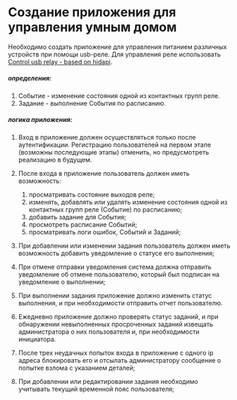 # Создание приложения для управления умным домом

Необходимо создать приложение для управления питанием различных устройств при помощи usb-реле.
Для управления реле использовать [Control usb relay - based on hidapi](https://github.com/darrylb123/usbrelay).

##### определения:
1. Событие - изменение состояния одной из контактных групп реле.
1. Задание - выполнение События по расписанию.

##### логика приложения:

1. Вход в приложение должен осуществляться только после аутентификации. Регистрацию пользователей на первом этапе (возможны
последующие этапы) отменить, но предусмотреть реализацию в будущем.

1. После входа в приложение пользователь должен иметь возможность:
    1. просматривать состояние выходов реле;
    1. изменять, добавлять или удалять изменение состояния одной из контактных групп реле (Событие) по расписанию;
    1. добавить задание для События;
    1. просмотреть расписание Событий;
    1. просматривать логи ошибок, Событий и Заданий;
    
1. При добавлении или изменении задания пользователь должен иметь возможность добавить уведомление о статусе его выполнения;

1. При отмене отправки уведомления система должна отправить уведомление об отмене пользователю, который был подписан на уведомление о выполнении;

1. При выполнении задания приложение должно изменить статус выполнения, и при необходимости отправить отчет пользователю.

1. Ежедневно приложение должно проверять статус заданий, и при обнаружении невыполненных просроченных заданий извещать 
администратора о них пользователя и, при необходимости инициатора.

1. После трех неудачных попыток входа в приложение с одного ip адреса блокировать его и отсылать администратору сообщение 
о попытке взлома с указанием деталей;

1. При добавлении или редактировании задания необходимо учитывать текущий временной пояс пользователя;



